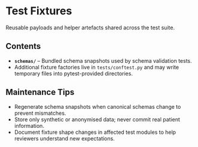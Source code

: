 # Test Fixtures

Reusable payloads and helper artefacts shared across the test suite.

## Contents
- **`schemas/`** – Bundled schema snapshots used by schema validation tests.
- Additional fixture factories live in `tests/conftest.py` and may write temporary files into pytest-provided directories.

## Maintenance Tips
- Regenerate schema snapshots when canonical schemas change to prevent mismatches.
- Store only synthetic or anonymised data; never commit real patient information.
- Document fixture shape changes in affected test modules to help reviewers understand new expectations.
